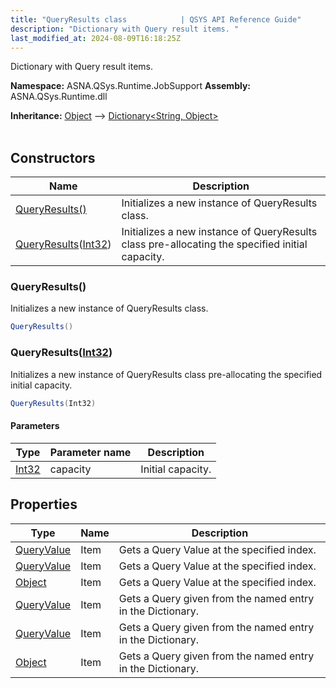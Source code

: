 ```yaml
---
title: "QueryResults class            | QSYS API Reference Guide"
description: "Dictionary with Query result items. "
last_modified_at: 2024-08-09T16:18:25Z
---
```


Dictionary with Query result items.

**Namespace:** ASNA.QSys.Runtime.JobSupport
**Assembly:** ASNA.QSys.Runtime.dll

**Inheritance:** [Object](https://docs.microsoft.com/en-us/dotnet/api/system.object) --> [Dictionary\<String, Object\>](https://learn.microsoft.com/en-us/dotnet/api/system.collections.generic.dictionary-2?view=net-8.0)
<br>
<br>

## Constructors

| Name | Description |
| --- | --- |
| [QueryResults()](#queryresults) | Initializes a new instance of QueryResults class.
| [QueryResults](#queryresultsint32)([Int32](https://docs.microsoft.com/en-us/dotnet/api/system.int32)) | Initializes a new instance of QueryResults class pre-allocating the specified initial capacity.

### QueryResults()

Initializes a new instance of QueryResults class.

```cs
QueryResults()
```

### QueryResults([Int32](https://docs.microsoft.com/en-us/dotnet/api/system.int32))

Initializes a new instance of QueryResults class pre-allocating the specified initial capacity.

```cs
QueryResults(Int32)
```

#### Parameters

| Type | Parameter name | Description
| --- | --- | ---
| [Int32](https://docs.microsoft.com/en-us/dotnet/api/system.int32) | capacity | Initial capacity.

## Properties

| Type | Name | Description
| --- | --- | --- 
| [QueryValue](/reference/runtime/qsys-runtime-job-support/query-value.html) | Item | Gets a Query Value at the specified index. |
| [QueryValue](/reference/runtime/qsys-runtime-job-support/query-value.html) | Item | Gets a Query Value at the specified index. |
| [Object](https://docs.microsoft.com/en-us/dotnet/api/system.object) | Item | Gets a Query Value at the specified index. |
| [QueryValue](/reference/runtime/qsys-runtime-job-support/query-value.html) | Item | Gets a Query given from the named entry in the Dictionary. |
| [QueryValue](/reference/runtime/qsys-runtime-job-support/query-value.html) | Item | Gets a Query given from the named entry in the Dictionary. |
| [Object](https://docs.microsoft.com/en-us/dotnet/api/system.object) | Item | Gets a Query given from the named entry in the Dictionary. |
